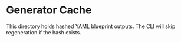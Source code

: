 # Generator Cache

This directory holds hashed YAML blueprint outputs.
The CLI will skip regeneration if the hash exists.